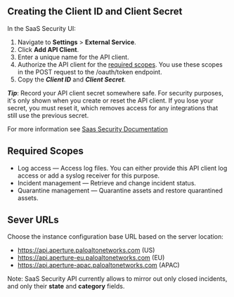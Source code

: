 Creating the Client ID and Client Secret
---
In the SaaS Security UI:
1. Navigate to **Settings** > **External Service**.
2. Click **Add API Client**.
3. Enter a unique name for the API client.
4. Authorize the API client for the [required scopes](#required-scopes). You use these scopes in the POST request to the /oauth/token endpoint.
5. Copy the ***Client ID*** and ***Client Secret***.

***Tip***: Record your API client secret somewhere safe. For security purposes, it's only shown when you create or reset the API client. If you lose your secret, you must reset it, which removes access for any integrations that still use the previous secret.

For more information see [Saas Security Documentation](https://docs.paloaltonetworks.com/saas-security/saas-security-admin/saas-security-api/syslog-and-api-integration/api-client-integration/add-your-api-client-app.html#idd6102853-02a3-48b2-b5ca-7aeca3822a4f) 

 Required Scopes
---
- Log access — Access log files. You can either provide this API client log access or add a syslog receiver for this purpose.
- Incident management — Retrieve and change incident status.
- Quarantine management — Quarantine assets and restore quarantined assets.


Sever URLs
---
Choose the instance configuration base URL based on the server location:
- https://api.aperture.paloaltonetworks.com (US)
- https://api.aperture-eu.paloaltonetworks.com (EU)
- https://api.aperture-apac.paloaltonetworks.com (APAC)


Note:  SaaS Security API currently allows to mirror out only closed incidents, and only their **state** and **category** fields.